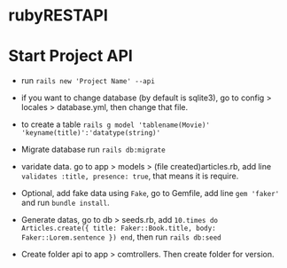 # rubyRESTAPI

# Start Project API

- run `rails new 'Project Name' --api`

- if you want to change database (by default is sqlite3), go to config > locales > database.yml, then change that file.

- to create a table `rails g model 'tablename(Movie)' 'keyname(title)':'datatype(string)'`

- Migrate database run `rails db:migrate`

- varidate data. go to app > models > (file created)articles.rb, add line `validates :title, presence: true`, that means it is require.

 - Optional, add fake data using `Fake`, go to Gemfile, add line `gem 'faker'` and run `bundle install`.

- Generate datas, go to db > seeds.rb, add `10.times do Articles.create({ title: Faker::Book.title, body: Faker::Lorem.sentence }) end`, then run `rails db:seed`

- Create folder api to app > comtrollers. Then create folder for version.

